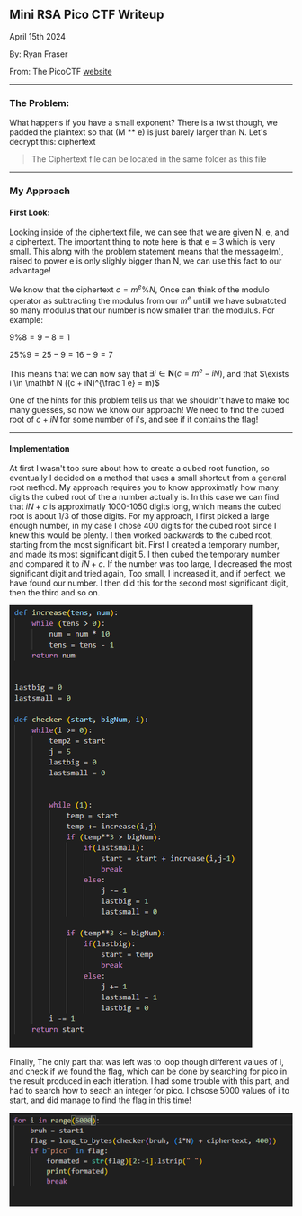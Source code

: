 ## Mini RSA Pico CTF Writeup

April 15th 2024

By: Ryan Fraser

From: The PicoCTF [website]("https://picoctf.org/")


---

### The Problem: 

What happens if you have a small exponent? There is a twist though, we padded the plaintext so that (M ** e) is just barely larger than N. Let's decrypt this: ciphertext
> The Ciphertext file can be located in the same folder as this file

---

### My Approach

#### First Look:

Looking inside of the ciphertext file, we can see that we are given N, e, and a ciphertext. The important thing to note here is that e = 3 which is very small. This along with the problem statement means that the message(m), raised to power e is only slighly bigger than N, we can use this fact to our advantage!

We know that the ciphertext $c = m^e \% N$, Once can think of the modulo operator as subtracting the modulus from our $m^e$ untill we have subratcted so many modulus that our number is now smaller than the modulus. For example:

$9 \% 8 = 9 - 8 = 1$

$25 \% 9 = 25 -9 = 16 - 9 = 7$

This means that we can now say that $\exists i \in \mathbf N (c = m^e - iN)$, and that $\exists i \in \mathbf N ((c + iN)^{\frac 1 e} = m)$

One of the hints for this problem tells us that we shouldn't have to make too many guesses, so now we know our approach! We need to find the cubed root of $c+iN$ for some number of i's, and see if it contains the flag!

---

#### Implementation

At first I wasn't too sure about how to create a cubed root function, so eventually I decided on a method that uses a small shortcut from a general root method. My approach requires you to know approximatly how many digits the cubed root of the a number actually is. In this case we can find that $iN + c$ is approximatly 1000-1050 digits long, which means the cubed root is about 1/3 of those digits. For my approach, I first picked a large enough number, in my case I chose 400 digits for the cubed root since I knew this would be plenty. I then worked backwards to the cubed root, starting from the most significant bit. First I created a temporary number, and made its most significant digit 5. I then cubed the temporary number and compared it to $iN +c$. If the number was too large, I decreased the most significant digit and tried again, Too small, I increased it, and if perfect, we have found our number. I then did this for the second most significant digit, then the third and so on.

<img src="Images/checker.png"
     alt="Shift Back Image"/>


Finally, The only part that was left was to loop though different values of i, and check if we found the flag, which can be done by searching for pico in the result produced in each itteration. I had some trouble with this part, and had to search how to seach an integer for pico. I chsose 5000 values of i to start, and did manage to find the flag in this time!


<img src="Images/main.png"
     alt="Shift Back Image"/>





